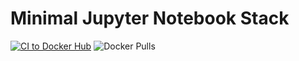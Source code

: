 # Minimal Jupyter Notebook Stack

[![CI to Docker Hub](https://github.com/zOS-Application-RI/s390x-base-notebook/actions/workflows/docker-image.yml/badge.svg)](https://github.com/zOS-Application-RI/s390x-base-notebook/actions/workflows/docker-image.yml)
<img alt="Docker Pulls" src="https://img.shields.io/docker/pulls/ashish1981/multiarch-minimal-notebook?style=plastic">

<!-- 
[![docker pulls](https://img.shields.io/docker/pulls/ashish1981/multiarch-minimal-notebook.svg)](https://hub.docker.com/r//ashish1981/multiarch-minimal-notebook/) -->
